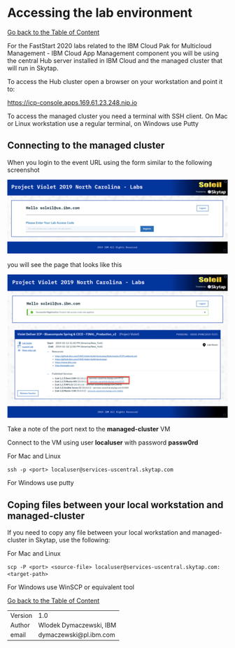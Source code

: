 # Accessing the lab environment

[Go back to the Table of Content](../../README.md)

For the FastStart 2020 labs related to the IBM Cloud Pak for Multicloud Management - IBM Cloud App Management component you will be using the central Hub server installed in IBM Cloud and the managed cluster that will run in Skytap.

To access the Hub cluster open a browser on your workstation and point it to:

https://icp-console.apps.169.61.23.248.nip.io

To access the managed cluster you need a terminal with SSH client. On Mac or Linux workstation use a regular terminal, on Windows use Putty

## Connecting to the managed cluster

When you login to the event URL using the form similar to the following screenshot

![](images/2020-01-15-20-13-24.png)

you will see the page that looks like this

![](images/2020-01-15-20-15-20.png)

Take a note of the port next to the **managed-cluster** VM

Connect to the VM using user **localuser** with password **passw0rd**

For Mac and Linux
```
ssh -p <port> localuser@services-uscentral.skytap.com
```

For Windows use putty


## Coping files between your local workstation and managed-cluster

If you need to copy any file between your local workstation and managed-cluster in Skytap, use the following:

For Mac and  Linux
```
scp -P <port> <source-file> localuser@services-uscentral.skytap.com:<target-path>
```

For Windows use WinSCP or equivalent tool


[Go back to the Table of Content](../../README.md)

<table>
  <tr>
    <td>Version</td>
    <td>1.0</td>
  </tr>
  <tr>
    <td>Author</td>
    <td>Wlodek Dymaczewski, IBM</td>
  </tr>
  <tr>
    <td>email</td>
    <td>dymaczewski@pl.ibm.com</td>
  </tr>
</table>


